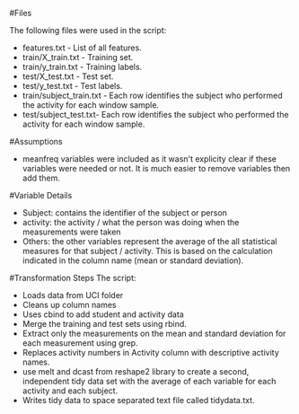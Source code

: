 #Files

The following files were used in the script:
* features.txt - List of all features.
* train/X_train.txt - Training set.
* train/y_train.txt - Training labels.
* test/X_test.txt - Test set.
* test/y_test.txt - Test labels.
* train/subject_train.txt - Each row identifies the subject who performed the activity for each window sample.
* test/subject_test.txt- Each row identifies the subject who performed the activity for each window sample.

#Assumptions
* meanfreq variables were included as it wasn't explicity clear if these variables were needed or not.  It is much easier to remove variables then add them.  

#Variable Details
* Subject: contains the identifier of the subject or person
* activity: the activity / what the person was doing when the measurements were taken
* Others: the other variables represent the average of the all statistical measures for that subject / activity.  This is based on the calculation indicated in the column name (mean or standard deviation).

#Transformation Steps
The script:
* Loads data from UCI folder
* Cleans up column names 
* Uses cbind to add student and activity data
* Merge the training and test sets using rbind.
* Extract only the measurements on the mean and standard deviation for each measurement using grep.
* Replaces activity numbers in Activity column with descriptive activity names.
* use melt and dcast from reshape2 library to create a second, independent tidy data set with the average of each variable for each activity and each subject. 
* Writes tidy data to space separated text file called tidydata.txt.
